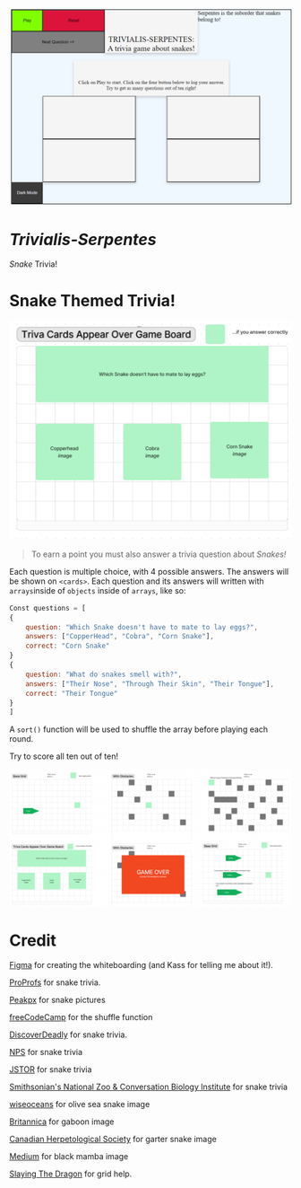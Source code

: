 <!-- ![Project Whiteboard Overview](./TitleScreenMockUp.PNG) -->
<img src ="startScreen.PNG" alt="Title Screen Mockup" width =520px/>
 
# ***Trivialis-Serpentes***
*Snake* Trivia!



# Snake Themed Trivia!

<img src ="TriviaPopUp.PNG" alt="How the trivia game should look" width =520px/>

> To earn a point you must also answer a trivia question about *Snakes!*

 Each question is multiple choice, with 4 possible answers. The answers will be shown on `<cards>`. Each question and its answers will written with `arrays`inside of `objects` inside of `arrays`, like so:

```javascript
Const questions = [
{
    question: "Which Snake doesn't have to mate to lay eggs?",
    answers: ["CopperHead", "Cobra", "Corn Snake"],
    correct: "Corn Snake"
}
{
    question: "What do snakes smell with?",
    answers: ["Their Nose", "Through Their Skin", "Their Tongue"],
    correct: "Their Tongue"
}
]
```
A `sort()` function will be used to shuffle the array before playing each round.

Try to score all ten out of ten!



<img src ="ProjectOverview.PNG" alt="Whiteboarding mockups" width =520px/>

# Credit


[Figma](https://figma.com) for creating the whiteboarding (and Kass for telling me about it!).

[ProProfs](https://www.proprofs.com/quiz-school/quizshow.php?title=hard-snake-quiz&q=7) for snake trivia.

[Peakpx](https://www.peakpx.com) for snake pictures

[freeCodeCamp](https://www.freecodecamp.org/news/how-to-shuffle-an-array-of-items-using-javascript-or-typescript/#:~:text=random()%2C%20you%20introduce%20a,method%20shuffles%20the%20array%20randomly.) for the shuffle function

[DiscoverDeadly](https://www.discoverdeadly.com.au/interesting-snake-facts) for snake trivia.

[NPS](https://www.nps.gov/gate/learn/nature/eastern-garter-snake.htm#:~:text=Unlike%20most%20snakes%2C%20garters%20do,f%20Gateway%20National%20Recreation%20Area.) for snake trivia

[JSTOR](https://www.jstor.org/stable/1446454?origin=crossref) for snake trivia

[Smithsonian's National Zoo & Conversation Biology Institute](https://nationalzoo.si.edu/animals/gaboon-viper#:~:text=Gaboon%20vipers%20are%20venomous.,fangs%20of%20any%20venomous%20snake.) for snake trivia

[wiseoceans](https://wiseoceans.com/creature-feature-friday-olive-sea-snake-copy/) for olive sea snake image

[Britannica](https://www.britannica.com/animal/Gaboon-viper) for gaboon image

[Canadian Herpetological Society](https://canadianherpetology.ca/species/species_page.html?cname=Red-sided%20Gartersnake) for garter snake image

[Medium](https://medium.com/globetrotters/a-deadly-venomous-black-mamba-snake-startled-me-in-south-africa-cb3129312b98) for black mamba image

[Slaying The Dragon](https://www.youtube.com/watch?v=EiNiSFIPIQE) for grid help.